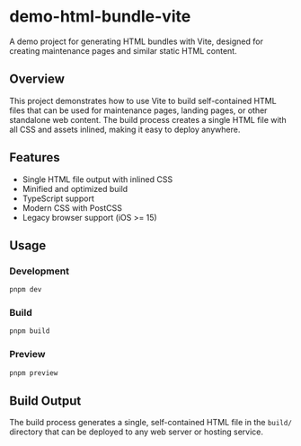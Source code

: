 # demo-html-bundle-vite

A demo project for generating HTML bundles with Vite, designed for creating maintenance pages and similar static HTML content.

## Overview

This project demonstrates how to use Vite to build self-contained HTML files that can be used for maintenance pages, landing pages, or other standalone web content. The build process creates a single HTML file with all CSS and assets inlined, making it easy to deploy anywhere.

## Features

- Single HTML file output with inlined CSS
- Minified and optimized build
- TypeScript support
- Modern CSS with PostCSS
- Legacy browser support (iOS >= 15)

## Usage

### Development

```bash
pnpm dev
```

### Build

```bash
pnpm build
```

### Preview

```bash
pnpm preview
```

## Build Output

The build process generates a single, self-contained HTML file in the `build/` directory that can be deployed to any web server or hosting service.
